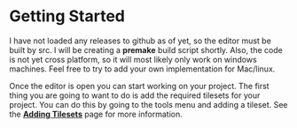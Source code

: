 # Getting Started
I have not loaded any releases to github as of yet, so the editor must be built by src. I will be creating a **premake** build script shortly. Also, the code is not yet cross platform, so it will most likely only work on windows machines. Feel free to try to add your own implementation for Mac/linux.

Once the editor is open you can start working on your project. The first thing you are going to want to do is add the required tilesets for your project. You can do this by going to the tools menu and adding a tileset. See the <u>**[Adding Tilesets](./adding_tilesets.md)**</u> page for more information.
